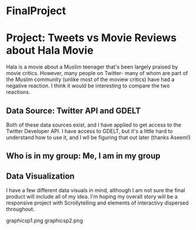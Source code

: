 # FinalProject
 
# Project: Tweets vs Movie Reviews about Hala Movie
Hala is a movie about a Muslim teenager that's been largely praised by movie critics. However, many people on Twitter- many of whom are part of the Muslim community (unlike most of the moview critics) have had a negative reaction. I think it would be interesting to compare the two reactions.

## Data Source: Twitter API and GDELT
Both of these data sources exist, and I have applied to get access to the Twitter Developer API. I have access to GDELT, but it's a little hard to understand how to use it, and I wll be figuring that out later (thanks Aseem!)

## Who is in my group: Me, I am in my group

## Data Visualization
I have a few different data visuals in mind, although I am not sure the final product will include all of my idea. I'm hoping my overall story will be a responsive project with Scrollytelling and elements of interactivy dispersed throughout. 

graphicsp1.png
graphicsp2.png